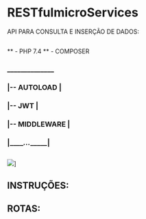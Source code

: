 # RESTfulmicroServices

API PARA CONSULTA E INSERÇÃO DE DADOS:
##

** - PHP 7.4
** - COMPOSER
 ###   ______________
 ###  |-- AUTOLOAD   |
 ###  |-- JWT        |
 ###  |-- MIDDLEWARE |
 ###  |____*...*_____|

##

<div >   
  <img src='https://www.freecodecamp.org/news/content/images/2020/08/0.png'/>]
</div >


##

## INSTRUÇÕES:

## 

## ROTAS: